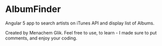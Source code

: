 # AlbumFinder
Angular 5 app to search artists on iTunes API and display list of Albums.

Created by Menachem Glik. 
Feel free to use, to learn - I made sure to put comments, and enjoy your coding. 

